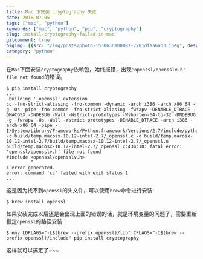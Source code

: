 ```yaml
---
title: Mac 下安装 cryptography 失败
date: 2018-07-05
tags: ["mac", "python"]
keywords: ["mac", "python", "pip", "cryptography"]
slug: install-cryptography-failed-in-mac
gitcomment: true
bigimg: [{src: "/img/posts/photo-1530636100082-7781dfaa6ab3.jpeg", desc: "Eagle on the Way"}]
category: "python"
---
```


在`Mac`下面安装`cryptography`依赖包，始终报错，出现`'openssl/opensslv.h' file not found`的错误。

<!--more-->

```shell
$ pip install cryptography
...
 building '_openssl' extension
cc -fno-strict-aliasing -fno-common -dynamic -arch i386 -arch x86_64 -g -Os -pipe -fno-common -fno-strict-aliasing -fwrapv -DENABLE_DTRACE -DMACOSX -DNDEBUG -Wall -Wstrict-prototypes -Wshorten-64-to-32 -DNDEBUG -g -fwrapv -Os -Wall -Wstrict-prototypes -DENABLE_DTRACE -arch i386 -arch x86_64 -pipe -I/System/Library/Frameworks/Python.framework/Versions/2.7/include/python2.7 -c build/temp.macosx-10.12-intel-2.7/_openssl.c -o build/temp.macosx-10.12-intel-2.7/build/temp.macosx-10.12-intel-2.7/_openssl.o
build/temp.macosx-10.12-intel-2.7/_openssl.c:434:10: fatal error: 'openssl/opensslv.h' file not found
#include <openssl/opensslv.h>
         ^
1 error generated.
error: command 'cc' failed with exit status 1
...
```

这是因为找不到`openssl`的头文件，可以使用`brew`命令进行安装:
```shell
$ brew install openssl
```

如果安装完成以后还是会出现上面的错误的话，就是环境变量的问题了，需要重新指定`openssl`的路径安装：
```shell
$ env LDFLAGS="-L$(brew --prefix openssl)/lib" CFLAGS="-I$(brew --prefix openssl)/include" pip install cryptography
```

这样就可以搞定了~~~

<!--adsense-self-->
